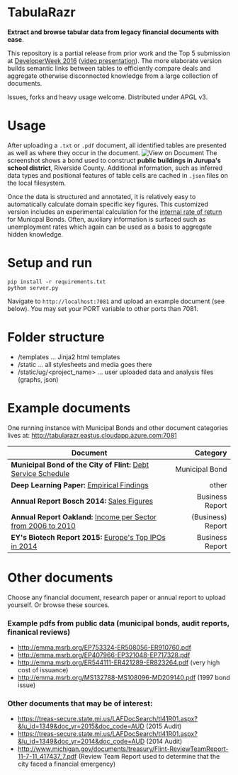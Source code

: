 # TabulaRazr
**Extract and browse tabular data from legacy financial documents with ease**.

This repository is a partial release from prior work and the Top 5 submission at [DeveloperWeek 2016](http://accelerate.im/projects/362) ([video presentation](https://www.youtube.com/watch?v=Snqul2fJT5c)). The more elaborate version builds semantic links between tables to efficiently compare deals and aggregate otherwise disconnected knowledge from a large collection of documents.

Issues, forks and heavy usage welcome. Distributed under APGL v3.

# Usage
After uploading a `.txt` or `.pdf` document, all identified tables are presented as well as where they occur in the document.
![View on Document](/../xirr-specific/design/screenshot_show_example.png?raw=true "Municipal Bond of Flint")
The screenshot shows a bond used to construct **public buildings in Jurupa's school district**, Riverside County. 
Additional information, such as inferred data types and positional features of table cells are cached in `.json` files on the local filesystem.

Once the data is structured and annotated, it is relatively easy to automatically calculate domain specific key figures. This customized version includes an experimental calculation for the [internal rate of return](http://www.investopedia.com/terms/i/irr.asp) for Municpal Bonds. Often, auxiliary information is surfaced such as unemployment rates which again can be used as a basis to aggregate hidden knowledge.

# Setup and run

    pip install -r requirements.txt
    python server.py

Navigate to `http://localhost:7081` and upload an example document (see below).
You may set your PORT variable to other ports than 7081.

# Folder structure
- /templates ... Jinja2 html templates
- /static ... all stylesheets and media goes there
- /static/ug/<project_name> ... user uploaded data and analysis files (graphs, json)

# Example documents

One running instance with Municipal Bonds and other document categories lives at: http://tabularazr.eastus.cloudapp.azure.com:7081

| Document | Category |
|----------|---------:|
|**Municipal Bond of the City of Flint:** [Debt Service Schedule](http://tabularazr.eastus.cloudapp.azure.com:7081/show/muni_bonds/ER544111-ER421289-ER823264.pdf.txt#1581)|Municipal Bond|
|**Deep Learning Paper:** [Empirical Findings](http://tabularazr.eastus.cloudapp.azure.com:7081/show/_other/sentence_entailment_attention_LSTM.pdf.txt)|other|
|**Annual Report Bosch 2014:** [Sales Figures](http://tabularazr.eastus.cloudapp.azure.com:7081/show/business_reports/Bosch_Annual_Report_2014_Financial_Report.pdf.txt#2238)|Business Report|
|**Annual Report Oakland:** [Income per Sector from 2006 to 2010](http://tabularazr.eastus.cloudapp.azure.com:7081/show/muni_bonds/ER544111-ER421289-ER823264.pdf.txt#3533)|(Business) Report|
|**EY's Biotech Report 2015:** [Europe's Top IPOs in 2014](http://tabularazr.eastus.cloudapp.azure.com:7081/show/business_reports/EY-beyond-borders-2015.pdf.txt#2946)|Business Report| 

# Other documents 
Choose any financial document, research paper or annual report to upload yourself. Or browse these sources.

### Example pdfs from public data (municipal bonds, audit reports, finanical reviews)

- http://emma.msrb.org/EP753324-ER508056-ER910760.pdf
- http://emma.msrb.org/EP407966-EP321048-EP717328.pdf
- http://emma.msrb.org/ER544111-ER421289-ER823264.pdf (very high cost of issuance)
- http://emma.msrb.org/MS132788-MS108096-MD209140.pdf  (1997 bond issue)

### Other documents that may be of interest:

- https://treas-secure.state.mi.us/LAFDocSearch/tl41R01.aspx?&lu_id=1349&doc_yr=2015&doc_code=AUD (2015 Audit)
- https://treas-secure.state.mi.us/LAFDocSearch/tl41R01.aspx?&lu_id=1349&doc_yr=2014&doc_code=AUD (2014 Audit)
- http://www.michigan.gov/documents/treasury/Flint-ReviewTeamReport-11-7-11_417437_7.pdf (Review Team Report used to determine that the city faced a financial emergency)
